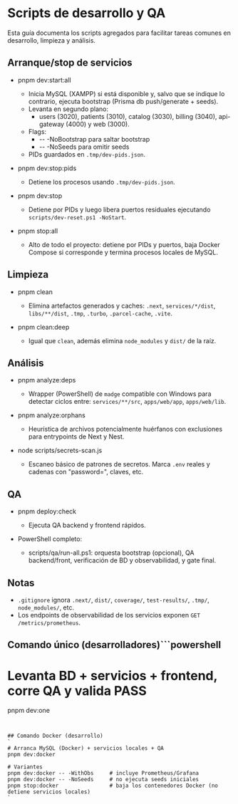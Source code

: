 ﻿# Scripts de desarrollo y QA

Esta guía documenta los scripts agregados para facilitar tareas comunes en desarrollo, limpieza y análisis.

## Arranque/stop de servicios

- pnpm dev:start:all
  - Inicia MySQL (XAMPP) si está disponible y, salvo que se indique lo contrario, ejecuta bootstrap (Prisma db push/generate + seeds).
  - Levanta en segundo plano:
    - users (3020), patients (3010), catalog (3030), billing (3040), api-gateway (4000) y web (3000).
  - Flags:
    - -- -NoBootstrap para saltar bootstrap
    - -- -NoSeeds para omitir seeds
  - PIDs guardados en `.tmp/dev-pids.json`.

- pnpm dev:stop:pids
  - Detiene los procesos usando `.tmp/dev-pids.json`.

- pnpm dev:stop
  - Detiene por PIDs y luego libera puertos residuales ejecutando `scripts/dev-reset.ps1 -NoStart`.

- pnpm stop:all
  - Alto de todo el proyecto: detiene por PIDs y puertos, baja Docker Compose si corresponde y termina procesos locales de MySQL.

## Limpieza

- pnpm clean
  - Elimina artefactos generados y caches: `.next`, `services/*/dist`, `libs/**/dist`, `.tmp`, `.turbo`, `.parcel-cache`, `.vite`.

- pnpm clean:deep
  - Igual que `clean`, además elimina `node_modules` y `dist/` de la raíz.

## Análisis

- pnpm analyze:deps
  - Wrapper (PowerShell) de `madge` compatible con Windows para detectar ciclos entre:
    `services/**/src`, `apps/web/app`, `apps/web/lib`.

- pnpm analyze:orphans
  - Heurística de archivos potencialmente huérfanos con exclusiones para entrypoints de Next y Nest.

- node scripts/secrets-scan.js
  - Escaneo básico de patrones de secretos. Marca `.env` reales y cadenas con "password=", claves, etc.

## QA

- pnpm deploy:check
  - Ejecuta QA backend y frontend rápidos.

- PowerShell completo:
  - scripts/qa/run-all.ps1: orquesta bootstrap (opcional), QA backend/front, verificación de BD y observabilidad, y gate final.

## Notas

- `.gitignore` ignora `.next/`, `dist/`, `coverage/`, `test-results/`, `.tmp/`, `node_modules/`, etc.
- Los endpoints de observabilidad de los servicios exponen `GET /metrics/prometheus`.


## Comando único (desarrolladores)```powershell
# Levanta BD + servicios + frontend, corre QA y valida PASS
pnpm dev:one
```


## Comando Docker (desarrollo)
`
# Arranca MySQL (Docker) + servicios locales + QA
pnpm dev:docker

# Variantes
pnpm dev:docker -- -WithObs     # incluye Prometheus/Grafana
pnpm dev:docker -- -NoSeeds     # no ejecuta seeds iniciales
pnpm stop:docker                # baja los contenedores Docker (no detiene servicios locales)
`
